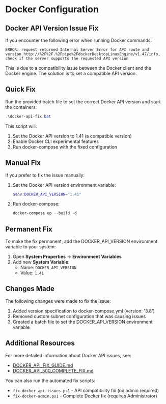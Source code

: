 # Docker Configuration

## Docker API Version Issue Fix

If you encounter the following error when running Docker commands:

```
ERROR: request returned Internal Server Error for API route and version http://%2F%2F.%2Fpipe%2FdockerDesktopLinuxEngine/v1.47/info, check if the server supports the requested API version
```

This is due to a compatibility issue between the Docker client and the Docker engine. The solution is to set a compatible API version.

## Quick Fix

Run the provided batch file to set the correct Docker API version and start the containers:

```powershell
.\docker-api-fix.bat
```

This script will:
1. Set the Docker API version to 1.41 (a compatible version)
2. Enable Docker CLI experimental features
3. Run docker-compose with the fixed configuration

## Manual Fix

If you prefer to fix the issue manually:

1. Set the Docker API version environment variable:
   ```powershell
   $env:DOCKER_API_VERSION="1.41"
   ```

2. Run docker-compose:
   ```powershell
   docker-compose up --build -d
   ```

## Permanent Fix

To make the fix permanent, add the DOCKER_API_VERSION environment variable to your system:

1. Open **System Properties** → **Environment Variables**
2. Add new **System Variable**:
   - Name: `DOCKER_API_VERSION`
   - Value: `1.41`

## Changes Made

The following changes were made to fix the issue:

1. Added version specification to docker-compose.yml (version: '3.8')
2. Removed custom subnet configuration that was causing issues
3. Created a batch file to set the DOCKER_API_VERSION environment variable

## Additional Resources

For more detailed information about Docker API issues, see:
- [DOCKER_API_FIX_GUIDE.md](./DOCKER_API_FIX_GUIDE.md)
- [DOCKER_API_500_COMPLETE_FIX.md](./DOCKER_API_500_COMPLETE_FIX.md)

You can also run the automated fix scripts:
- `fix-docker-api-issues.ps1` - API compatibility fix (no admin required)
- `fix-docker-admin.ps1` - Complete Docker fix (requires Administrator)
